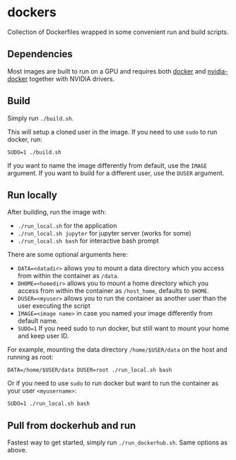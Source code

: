 # dockers
Collection of Dockerfiles wrapped in some convenient run and build scripts.

## Dependencies
Most images are built to run on a GPU and requires both [docker](https://docs.docker.com/get-started/)
and [nvidia-docker](https://github.com/NVIDIA/nvidia-docker) together with NVIDIA drivers.

## Build
Simply run `./build.sh`.

This will setup a cloned user in the image.
If you need to use `sudo` to run docker, run:
```
SUDO=1 ./build.sh
```
If you want to name the image differently from default, use the `IMAGE` argument.
If you want to build for a different user, use the `DUSER` argument.

## Run locally
After building, run the image with:
- `./run_local.sh` for the application
- `./run_local.sh jupyter` for jupyter server (works for some)
- `./run_local.sh bash` for interactive bash prompt

There are some optional arguments here:
- `DATA=<datadir>` allows you to mount a data directory which you access from within the container as `/data`.
- `DHOME=<homedir>` allows you to mount a home directory which you access from within the container as `/host_home`, defaults to `$HOME`.
- `DUSER=<myuser>` allows you to run the container as another user than the user executing the script
- `IMAGE=<image name>` in case you named your image differently from default name.
- `SUDO=1` If you need sudo to run docker, but still want to mount your home and keep user ID.

For example, mounting the data directory `/home/$USER/data` on the host and running as root:
```
DATA=/home/$USER/data DUSER=root ./run_local.sh bash
```

Or if you need to use `sudo` to run docker but want to run the container as your user `<myusername>`:
```
SUDO=1 ./run_local.sh bash
```

## Pull from dockerhub and run
Fastest way to get started, simply run `./run_dockerhub.sh`.
Same options as above.
